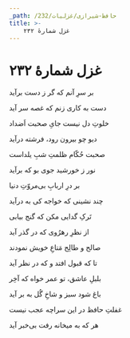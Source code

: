```yaml
---
_path: /حافظ-شیرازی/غزلیات/232
title: >-
    غزل شمارهٔ ۲۳۲
---
```

# غزل شمارهٔ ۲۳۲

<div class="b" id="bn1"><div class="m1"><p>بر سرِ آنم که گر ز دست برآید</p></div>
<div class="m2"><p>دست به کاری زنم که غصه سر آید</p></div></div>
<div class="b" id="bn2"><div class="m1"><p>خلوتِ دل نیست جایِ صحبت اَضداد</p></div>
<div class="m2"><p>دیو چو بیرون رود، فرشته درآید</p></div></div>
<div class="b" id="bn3"><div class="m1"><p>صحبت حُکّام ظلمتِ شبِ یلداست</p></div>
<div class="m2"><p>نور ز خورشید جوی بو که برآید</p></div></div>
<div class="b" id="bn4"><div class="m1"><p>بر درِ اربابِ بی‌مروّتِ دنیا</p></div>
<div class="m2"><p>چند نشینی که خواجه کی به درآید</p></div></div>
<div class="b" id="bn5"><div class="m1"><p>تَرکِ گدایی مکن که گنج بیابی</p></div>
<div class="m2"><p>از نظرِ رهرُوی که در گذر آید</p></div></div>
<div class="b" id="bn6"><div class="m1"><p>صالح و طالِح مَتاعِ خویش نمودند</p></div>
<div class="m2"><p>تا که قبول افتد و که در نظر آید</p></div></div>
<div class="b" id="bn7"><div class="m1"><p>بلبلِ عاشق، تو عمر خواه که آخِر</p></div>
<div class="m2"><p>باغ شود سبز و شاخِ گُل به بر آید</p></div></div>
<div class="b" id="bn8"><div class="m1"><p>غفلتِ حافظ در این سراچه عجب نیست</p></div>
<div class="m2"><p>هر که به میخانه رفت بی‌خبر آید</p></div></div>
